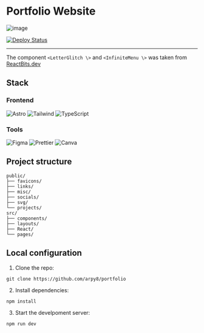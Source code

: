 # Portfolio Website

![image](https://github.com/user-attachments/assets/2d647a83-f1e8-4c1c-8780-712fb76df423)

[![Deploy Status](https://img.shields.io/badge/Visit-Site-black?style=flat&logo=vercel)](https://www.arpy8.com/)

---

The component `<LetterGlitch \>` and `<InfiniteMenu \>` was taken from [ReactBits.dev](https://www.reactbits.dev/)

## **Stack** 
### **Frontend**  
![Astro](https://img.shields.io/badge/Astro-FF5D01?logo=astro&logoColor=white)
![Tailwind](https://img.shields.io/badge/Tailwind_CSS-38B2AC?logo=tailwind-css&logoColor=white)
![TypeScript](https://img.shields.io/badge/TypeScript-3178C6?logo=typescript&logoColor=white)

### **Tools**  
![Figma](https://img.shields.io/badge/Figma-F24E1E?logo=figma&logoColor=white)
![Prettier](https://img.shields.io/badge/Prettier-F7B93E?logo=prettier&logoColor=black)
![Canva](https://img.shields.io/badge/Canva-c900c3?logo=canva&logoColor=white)

## **Project structure**
```
public/
├── favicons/
├── links/
├── misc/
├── socials/
├── svg/
└── projects/
src/
├── components/
├── layouts/
├── React/
└── pages/
```

## **Local configuration** 
1. Clone the repo:  
```
git clone https://github.com/arpy8/portfolio
```
2. Install dependencies:
```  
npm install
```
3. Start the develpoment server:
```  
npm run dev
```
